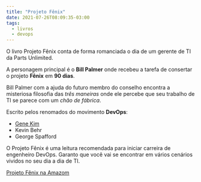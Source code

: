 ```yaml
---
title: "Projeto Fênix"
date: 2021-07-26T08:09:35-03:00
tags:
  - livros
  - devops
---
```


O livro Projeto Fênix conta de forma romanciada o dia de um gerente de TI da Parts Unlimited.

A personagem principal é o **Bill Palmer** onde recebeu a tarefa de consertar o projeto **Fênix** em **90 dias**.

Bill Palmer com a ajuda do futuro membro do conselho encontra a misteriosa filosofia das *três maneiras* onde ele percebe que seu trabalho de TI se parece com um *chão de fábrica*.

Escrito pelos renomados do movimento **DevOps**:

- [Gene Kim](https://twitter.com/RealGeneKim)
- Kevin Behr
- George Spafford

O Projeto Fênix é uma leitura recomendada para iniciar carreira de engenheiro DevOps. Garanto que você vai se encontrar em vários cenários vividos no seu dia a dia de TI.

[Projeto Fênix na Amazom](https://www.amazon.com.br/Projeto-F%C3%AAnix-Comemorativa-Romance-Neg%C3%B3cio-ebook/dp/B08S6PY4ZM/?_encoding=UTF8&pd_rd_w=xbHkU&pf_rd_p=038a02a0-9a7b-4f8d-bc51-72d5da8b02a1&pf_rd_r=CMBPKTWMSRB7PK30V6ZR&pd_rd_r=b8afdbc1-2dc9-463f-852c-331bc56a65d1&pd_rd_wg=GI5LK&ref_=pd_gw_wsixn_v2)
